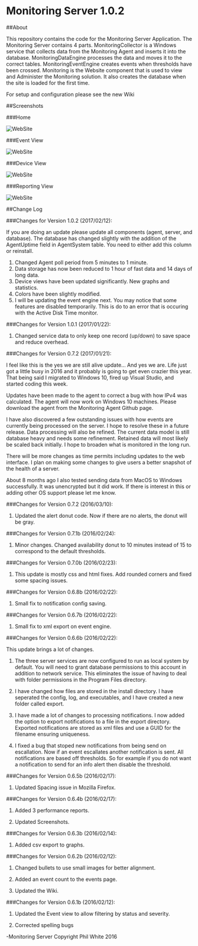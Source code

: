 # Monitoring Server 1.0.2

##About

This repository contains the code for the Monitoring Server Application.  The Monitoring Server contains 4 parts.  MonitoringCollector is a Windows service that collects data from the Monitoring Agent and inserts it into the database.  MonitoringDataEngine processes the data and moves it to the correct tables.  MonitoringEventEngine creates events when thresholds have been crossed.  Monitoring is the Website component that is used to view and Administer the Monitoring solution.  It also creates the database when the site is loaded for the first time.  


For setup and configuration please see the new Wiki


##Screenshots

###Home

![WebSite](https://raw.githubusercontent.com/philipcwhite/MonitoringServer/master/Screenshots/Home.png)

###Event View

![WebSite](https://raw.githubusercontent.com/philipcwhite/MonitoringServer/master/Screenshots/Events.png)
 
###Device View

![WebSite](https://raw.githubusercontent.com/philipcwhite/MonitoringServer/master/Screenshots/Device.png)
 
###Reporting View

![WebSite](https://raw.githubusercontent.com/philipcwhite/MonitoringServer/master/Screenshots/Reports.png)


##Change Log

###Changes for Version 1.0.2 (2017/02/12):

If you are doing an update please update all components (agent, server, and database).  The database has changed slightly with the addition of the AgentUptime field in AgentSystem table.  You need to either add this column or reinstall. 

1. Changed Agent poll period from 5 minutes to 1 minute.  
2. Data storage has now been reduced to 1 hour of fast data and 14 days of long data.
3. Device views have been updated significantly.  New graphs and statistics.
4. Colors have been slightly modified.
5. I will be updating the event engine next.  You may notice that some features are disabled temporarily.  This is do to an error that is occuring with the Active Disk Time monitor.


###Changes for Version 1.0.1 (2017/01/22):

1. Changed service data to only keep one record (up/down) to save space and reduce overhead.

###Changes for Version 0.7.2 (2017/01/21):

I feel like this is the yes we are still alive update...  And yes we are.  Life just got a little busy in 2016 and it probably is going to get even crazier this year.  That being said I migrated to Windows 10, fired up Visual Studio, and started coding this week.

Updates have been made to the agent to correct a bug with how IPv4 was calculated.  The agent will now work on Windows 10 machines.  Please download the agent from the Monitoring Agent Github page.

I have also discovered a few outstanding issues with how events are currently being processed on the server.  I hope to resolve these in a future release.  Data processing will also be refined.  The current data model is still database heavy and needs some refinement.  Retained data will most likely be scaled back initially.  I hope to broaden what is monitored in the long run. 

There will be more changes as time permits including updates to the web interface.  I plan on making some changes to give users a better snapshot of the health of a server.

About 8 months ago I also tested sending data from MacOS to Windows successfully.  It was unencrypted but it did work.  If there is interest in this or adding other OS support please let me know.


###Changes for Version 0.7.2 (2016/03/10):

1.  Updated the alert donut code.  Now if there are no alerts, the donut will be gray.  


###Changes for Version 0.7.1b (2016/02/24):

1.  Minor changes.  Changed availability donut to 10 minutes instead of 15 to correspond to the default thresholds.


###Changes for Version 0.7.0b (2016/02/23):

1.  This update is mostly css and html fixes.  Add rounded corners and fixed some spacing issues.


###Changes for Version 0.6.8b (2016/02/22):

1.  Small fix to notification config saving.


###Changes for Version 0.6.7b (2016/02/22):

1.  Small fix to xml export on event engine.


###Changes for Version 0.6.6b (2016/02/22):

This update brings a lot of changes.  

1.  The three server services are now configured to run as local system by default.  You will need to grant database permissions to this account in addition to network service.  This eliminates the issue of having to deal with folder permissions in the Program Files directory.

2.  I have changed how files are stored in the install directory.  I have seperated the config, log, and executables, and I have created a new folder called export.

3.  I have made a lot of changes to processing notifications.  I now added the option to export notifications to a file  in the export directory.  Exported notifications are stored as xml files and use a GUID for the filename ensuring uniqueness.

4.  I fixed a bug that stoped new notifications from being send on escallation.  Now if an event escallates another notification is sent.  All notifications are based off thresholds.  So for example if you do not want a notification to send for an info alert then disable the threshold.


###Changes for Version 0.6.5b (2016/02/17):

1.  Updated Spacing issue in Mozilla Firefox.


###Changes for Version 0.6.4b (2016/02/17):

1.  Added 3 performance reports.

2.  Updated Screenshots.


###Changes for Version 0.6.3b (2016/02/14):

1.  Added csv export to graphs.


###Changes for Version 0.6.2b (2016/02/12):

1.  Changed bullets to use small images for better alignment.

2.  Added an event count to the events page.

3.  Updated the Wiki.


###Changes for Version 0.6.1b (2016/02/12):

1.  Updated the Event view to allow filtering by status and severity.

2.  Corrected spelling bugs


-Monitoring Server Copyright Phil White 2016